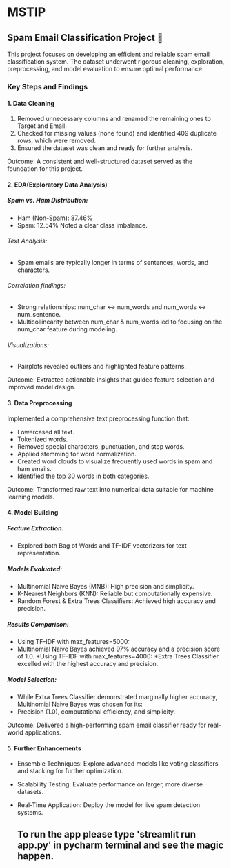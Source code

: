 # MSTIP

## Spam Email Classification Project 📧
This project focuses on developing an efficient and reliable spam email classification system. The dataset underwent rigorous cleaning, exploration, preprocessing, and model evaluation to ensure optimal performance.

### Key Steps and Findings
#### 1. Data Cleaning
1. Removed unnecessary columns and renamed the remaining ones to Target and Email.
2. Checked for missing values (none found) and identified 409 duplicate rows, which were removed.
3. Ensured the dataset was clean and ready for further analysis.

Outcome: A consistent and well-structured dataset served as the foundation for this project.

#### 2. EDA(Exploratory Data Analysis)
##### Spam vs. Ham Distribution:
* Ham (Non-Spam): 87.46%
* Spam: 12.54%
Noted a clear class imbalance.
###### Text Analysis:
* Spam emails are typically longer in terms of sentences, words, and characters.
###### Correlation findings:
* Strong relationships: num_char ↔ num_words and num_words ↔ num_sentence.
* Multicollinearity between num_char & num_words led to focusing on the num_char feature during modeling.
###### Visualizations:
* Pairplots revealed outliers and highlighted feature patterns.

Outcome: Extracted actionable insights that guided feature selection and improved model design.

#### 3. Data Preprocessing
Implemented a comprehensive text preprocessing function that:
* Lowercased all text.
* Tokenized words.
* Removed special characters, punctuation, and stop words.
* Applied stemming for word normalization.
* Created word clouds to visualize frequently used words in spam and ham emails.
* Identified the top 30 words in both categories.

Outcome: Transformed raw text into numerical data suitable for machine learning models.

#### 4. Model Building
##### Feature Extraction:
* Explored both Bag of Words and TF-IDF vectorizers for text representation.
##### Models Evaluated:
* Multinomial Naive Bayes (MNB): High precision and simplicity.
* K-Nearest Neighbors (KNN): Reliable but computationally expensive.
* Random Forest & Extra Trees Classifiers: Achieved high accuracy and precision.
##### Results Comparison:
* Using TF-IDF with max_features=5000:
* Multinomial Naive Bayes achieved 97% accuracy and a precision score of 1.0.
*Using TF-IDF with max_features=4000:
*Extra Trees Classifier excelled with the highest accuracy and precision.
##### Model Selection:
* While Extra Trees Classifier demonstrated marginally higher accuracy, Multinomial Naive Bayes was chosen for its:
* Precision (1.0), computational efficiency, and simplicity.
  
Outcome: Delivered a high-performing spam email classifier ready for real-world applications.

#### 5. Further Enhancements
* Ensemble Techniques: Explore advanced models like voting classifiers and stacking for further optimization.
* Scalability Testing: Evaluate performance on larger, more diverse datasets.
* Real-Time Application: Deploy the model for live spam detection systems.

  ## To run the app please type 'streamlit run app.py' in pycharm terminal and see the magic happen.

